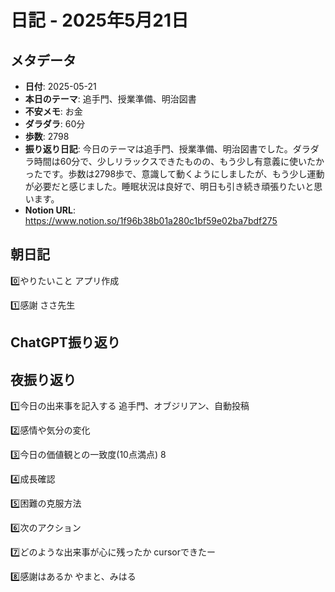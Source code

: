 # 日記 - 2025年5月21日

## メタデータ
- **日付**: 2025-05-21
- **本日のテーマ**: 追手門、授業準備、明治図書
- **不安メモ**: お金
- **ダラダラ**: 60分
- **歩数**: 2798
- **振り返り日記**: 今日のテーマは追手門、授業準備、明治図書でした。ダラダラ時間は60分で、少しリラックスできたものの、もう少し有意義に使いたかったです。歩数は2798歩で、意識して動くようにしましたが、もう少し運動が必要だと感じました。睡眠状況は良好で、明日も引き続き頑張りたいと思います。
- **Notion URL**: https://www.notion.so/1f96b38b01a280c1bf59e02ba7bdf275

## 朝日記
0️⃣やりたいこと
アプリ作成

1️⃣感謝
ささ先生

## ChatGPT振り返り


## 夜振り返り
1️⃣今日の出来事を記入する
追手門、オブジリアン、自動投稿

2️⃣感情や気分の変化

3️⃣今日の価値観との一致度(10点満点)
8

4️⃣成長確認

5️⃣困難の克服方法

6️⃣次のアクション

7️⃣どのような出来事が心に残ったか
cursorできたー

8️⃣感謝はあるか
やまと、みはる